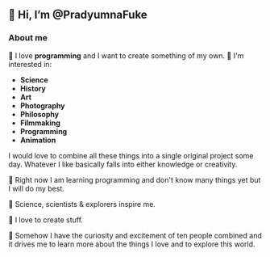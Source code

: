 ## 👋 Hi, I’m @PradyumnaFuke

### About me
🧭 I love **programming** and I want to create something of my own.
🧠 I'm interested in:
- **Science**
- **History**
- **Art**
- **Photography**
- **Philosophy**
- **Filmmaking**
- **Programming**
- **Animation**

I would love to  combine all these things into a single original project some day.
Whatever I like basically falls into either  knowledge or creativity.

👾 Right now I am learning programming and don't know many things yet but I will do my best.

🚀 Science, scientists & explorers inspire me.

🤖 I love to create stuff.

🧭 Somehow I have the curiosity and excitement of ten people combined and it drives me to learn more about the things I love and to explore this world.
<!---
PradyumnaFuke/PradyumnaFuke is a ✨ special ✨ repository because its `README.md` (this file) appears on your GitHub profile.
You can click the Preview link to take a look at your changes.
--->
